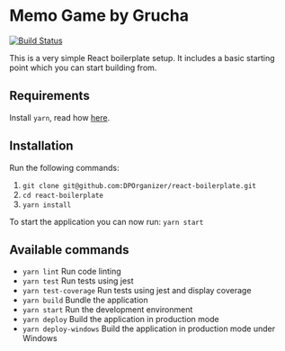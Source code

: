 # Memo Game by Grucha

[![Build Status](https://travis-ci.org/DPOrganizer/react-boilerplate.svg?branch=master)](https://travis-ci.org/DPOrganizer/react-boilerplate)

This is a very simple React boilerplate setup. It includes a basic starting point which you can start building from.

## Requirements

Install `yarn`, read how [here](https://yarnpkg.com/en/docs/install).

## Installation

Run the following commands:

1. `git clone git@github.com:DPOrganizer/react-boilerplate.git`
2. `cd react-boilerplate`
3. `yarn install`

To start the application you can now run: `yarn start`

## Available commands

- `yarn lint` Run code linting
- `yarn test` Run tests using jest
- `yarn test-coverage` Run tests using jest and display coverage
- `yarn build` Bundle the application
- `yarn start` Run the development environment
- `yarn deploy` Build the application in production mode
- `yarn deploy-windows` Build the application in production mode under Windows
